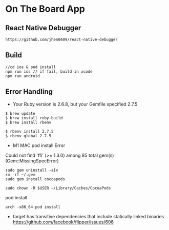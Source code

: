# On The Board App

## React Native Debugger
```
https://github.com/jhen0409/react-native-debugger
```


## Build
```
//cd ios & pod install
npm run ios // if fail, build in xcode
npm run android
```

## Error Handling
- Your Ruby version is 2.6.8, but your Gemfile specified 2.7.5 

```
$ brew update
$ brew install ruby-build
$ brew install rbenv

$ rbenv install 2.7.5
$ rbenv global 2.7.5
```

- M1 MAC pod install Error

Could not find 'ffi' (>= 1.3.0) among 85 total gem(s) (Gem::MissingSpecError)
```
sudo gem uninstall -aIx
rm -rf ~/.gem
sudo gem install cocoapods

sudo chown -R $USER ~/Library/Caches/CocoaPods
```

pod install
```
arch -x86_64 pod install
```
- target has transitive dependencies that include statically linked binaries
https://github.com/facebook/flipper/issues/606


